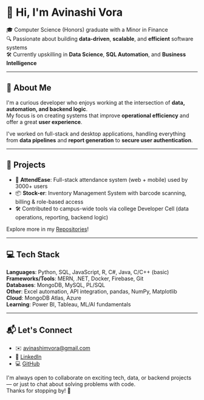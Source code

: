 # 👋 Hi, I'm Avinashi Vora

🎓 Computer Science (Honors) graduate with a Minor in Finance  
🔍 Passionate about building **data-driven**, **scalable**, and **efficient** software systems  
🛠 Currently upskilling in **Data Science**, **SQL Automation**, and **Business Intelligence**

---

## 🚀 About Me

I'm a curious developer who enjoys working at the intersection of **data, automation, and backend logic**.  
My focus is on creating systems that improve **operational efficiency** and offer a great **user experience**.

I've worked on full-stack and desktop applications, handling everything from **data pipelines** and **report generation** to **secure user authentication**.

---

## 🧩 Projects

- 🧾 **AttendEase**: Full-stack attendance system (web + mobile) used by 3000+ users  
- 📦 **Stock-er**: Inventory Management System with barcode scanning, billing & role-based access  
- 🛠 Contributed to campus-wide tools via college Developer Cell (data operations, reporting, backend logic)

Explore more in my [Repositories](https://github.com/avinashivora)!

---

## 💻 Tech Stack

**Languages**: Python, SQL, JavaScript, R, C#, Java, C/C++ (basic)  
**Frameworks/Tools**: MERN, .NET, Docker, Firebase, Git  
**Databases**: MongoDB, MySQL, PL/SQL  
**Other**: Excel automation, API integration, pandas, NumPy, Matplotlib  
**Cloud**: MongoDB Atlas, Azure  
**Learning**: Power BI, Tableau, ML/AI fundamentals

---

## 📬 Let's Connect

- ✉️ [avinashimvora@gmail.com](mailto:avinashimvora@gmail.com)  
- 🔗 [LinkedIn](https://linkedin.com/in/avinashivora)  
- 💻 [GitHub](https://github.com/avinashivora)

I'm always open to collaborate on exciting tech, data, or backend projects — or just to chat about solving problems with code.  
Thanks for stopping by! 🚀
